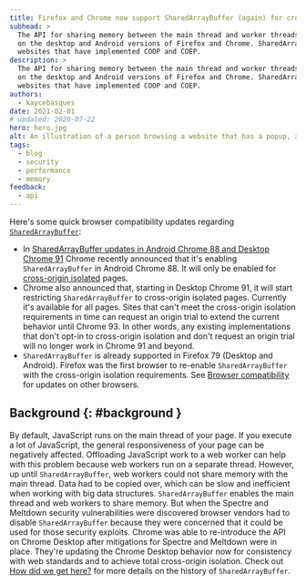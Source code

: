 ```yaml
---
title: Firefox and Chrome now support SharedArrayBuffer (again) for cross-origin isolated pages
subhead: >
  The API for sharing memory between the main thread and worker threads is available (again)
  on the desktop and Android versions of Firefox and Chrome. SharedArrayBuffer is only available for
  websites that have implemented COOP and COEP.
description: >
  The API for sharing memory between the main thread and worker threads is available (again)
  on the desktop and Android versions of Firefox and Chrome. SharedArrayBuffer is only available for
  websites that have implemented COOP and COEP.
authors:
  - kaycebasques
date: 2021-02-01
# updated: 2020-07-22
hero: hero.jpg
alt: An illustration of a person browsing a website that has a popup, an iframe, and an image.
tags:
  - blog
  - security
  - performance
  - memory
feedback:
  - api
---
```


Here's some quick browser compatibility updates regarding [`SharedArrayBuffer`][mdn]:

* In [SharedArrayBuffer updates in Android Chrome 88 and
  Desktop Chrome 91][announcement] Chrome recently announced that
  it's enabling `SharedArrayBuffer` in Android Chrome 88.
  It will only be enabled for [cross-origin isolated](/coop-coep/) pages.
* Chrome also announced that, starting in Desktop Chrome 91, it will start
  restricting `SharedArrayBuffer` to cross-origin isolated pages.
  Currently it's available for all pages. Sites that can't meet the cross-origin
  isolation requirements in time can request an origin trial to extend the
  current behavior until Chrome 93. In other words, any existing implementations
  that don't opt-in to cross-origin isolation and don't request an origin trial will
  no longer work in Chrome 91 and beyond.
* `SharedArrayBuffer` is already supported in Firefox 79 (Desktop and Android).
  Firefox was the first browser to re-enable `SharedArrayBuffer` with the
  cross-origin isolation requirements. See [Browser compatibility][compat] for
  updates on other browsers.

## Background {: #background }

By default, JavaScript runs on the main thread of your page. If you execute a
lot of JavaScript, the general responsiveness of your page can be negatively
affected. Offloading JavaScript work to a web worker can help with this problem
because web workers run on a separate thread. However, up until
`SharedArrayBuffer`, web workers could not share memory with the main thread. Data
had to be copied over, which can be slow and inefficient when working with big
data structures. `SharedArrayBuffer` enables the main thread and web workers to
share memory. But when the Spectre and Meltdown security vulnerabilities were
discovered browser vendors had to disable `SharedArrayBuffer` because
they were concerned that it could be used for those security exploits. Chrome
was able to re-introduce the API on Chrome Desktop after mitigations for Spectre
and Meltdown were in place. They're updating the Chrome Desktop behavior now for
consistency with web standards and to achieve total cross-origin isolation.
Check out [How did we get here?][history] for more details on the history of
`SharedArrayBuffer`.

[mdn]: https://developer.mozilla.org/en-US/docs/Web/JavaScript/Reference/Global_Objects/SharedArrayBuffer
[workers]: https://developer.mozilla.org/en-US/docs/Web/API/Web_Workers_API/Using_web_workers
[compat]: https://developer.mozilla.org/en-US/docs/Web/JavaScript/Reference/Global_Objects/SharedArrayBuffer#browser_compatibility
[announcement]: https://developer.chrome.com/blog/enabling-shared-array-buffer/
[history]: https://developer.chrome.com/blog/enabling-shared-array-buffer/#history
